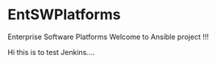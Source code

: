 # EntSWPlatforms
Enterprise Software Platforms
Welcome to Ansible project !!!

Hi this is to test Jenkins....
